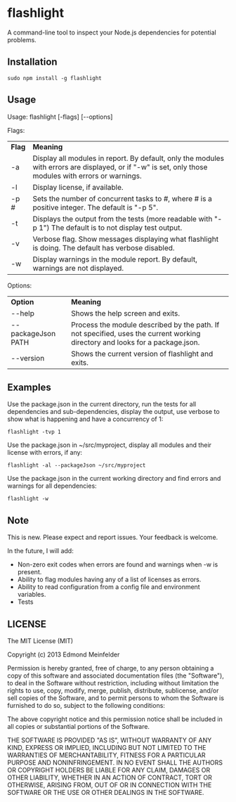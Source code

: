 flashlight
==========

A command-line tool to inspect your Node.js dependencies for potential problems.

## Installation

    sudo npm install -g flashlight

## Usage
Usage: flashlight \[-flags\] \[--options\]

Flags:
<table>
<tr><td><b>Flag</b></td><td><b>Meaning</b></td></tr>
<tr><td>-a</td><td>Display all modules in report. By default, only the modules with errors are displayed, or if "-w" is set, only those modules with errors or warnings.</td></tr>
<tr><td>-l</td><td>Display license, if available.</td></tr>
<tr><td>-p #</td><td>Sets the number of concurrent tasks to #, where # is a positive integer. The default is "-p 5".</td></tr>
<tr><td>-t</td><td>Displays the output from the tests (more readable with "-p 1") The default is to not display test output.</td></tr>
<tr><td>-v</td><td>Verbose flag. Show messages displaying what flashlight is doing. The default has verbose disabled.</td></tr>
<tr><td>-w</td><td>Display warnings in the module report. By default, warnings are not displayed.</td></tr>
</table>

Options:
<table>
<tr><td><b>Option</b></td><td><b>Meaning</b></td></tr>
<tr><td>--help</td><td>Shows the help screen and exits.</td></tr>
<tr><td>--packageJson PATH</td><td>Process the module described by the path. If not specified, uses the current working directory and looks for a package.json.</td></tr>
<tr><td>--version</td><td>Shows the current version of flashlight and exits.</td></tr>
</table>

## Examples
Use the package.json in the current directory, run the tests for all dependencies and sub-dependencies, display the output, use verbose to show what is happening and have a concurrency of 1:

    flashlight -tvp 1

Use the package.json in ~/src/myproject, display all modules and their license with errors, if any:

    flashlight -al --packageJson ~/src/myproject

Use the package.json in the current working directory and find errors and warnings for all dependencies:

    flashlight -w

## Note
This is new. Please expect and report issues. Your feedback is welcome. 

In the future, I will add:

* Non-zero exit codes when errors are found and warnings when -w is present.
* Ability to flag modules having any of a list of licenses as errors.
* Ability to read configuration from a config file and environment variables.
* Tests

## LICENSE
The MIT License (MIT)

Copyright (c) 2013 Edmond Meinfelder

Permission is hereby granted, free of charge, to any person obtaining a copy of
this software and associated documentation files (the "Software"), to deal in
the Software without restriction, including without limitation the rights to
use, copy, modify, merge, publish, distribute, sublicense, and/or sell copies of
the Software, and to permit persons to whom the Software is furnished to do so,
subject to the following conditions:

The above copyright notice and this permission notice shall be included in all
copies or substantial portions of the Software.

THE SOFTWARE IS PROVIDED "AS IS", WITHOUT WARRANTY OF ANY KIND, EXPRESS OR
IMPLIED, INCLUDING BUT NOT LIMITED TO THE WARRANTIES OF MERCHANTABILITY, FITNESS
FOR A PARTICULAR PURPOSE AND NONINFRINGEMENT. IN NO EVENT SHALL THE AUTHORS OR
COPYRIGHT HOLDERS BE LIABLE FOR ANY CLAIM, DAMAGES OR OTHER LIABILITY, WHETHER
IN AN ACTION OF CONTRACT, TORT OR OTHERWISE, ARISING FROM, OUT OF OR IN
CONNECTION WITH THE SOFTWARE OR THE USE OR OTHER DEALINGS IN THE SOFTWARE.

